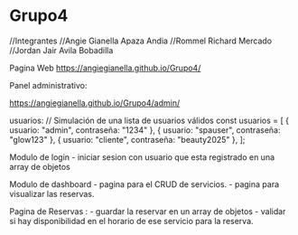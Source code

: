 # Grupo4

//Integrantes
//Angie Gianella Apaza Andia
//Rommel Richard Mercado
//Jordan Jair Avila Bobadilla

Pagina Web
https://angiegianella.github.io/Grupo4/



Panel administrativo:

https://angiegianella.github.io/Grupo4/admin/

usuarios:
// Simulación de una lista de usuarios válidos
const usuarios = [
  { usuario: "admin", contraseña: "1234" },
  { usuario: "spauser", contraseña: "glow123" },
  { usuario: "cliente", contraseña: "beauty2025" },
];


Modulo de login - iniciar sesion con usuario que esta registrado en una array de objetos

Modulo de dashboard - pagina para el CRUD de servicios. - pagina para visualizar las reservas.

Pagina de Reservas : - guardar la reservar en un array de objetos - validar si hay disponibilidad en el horario de ese servicio para la reserva.



